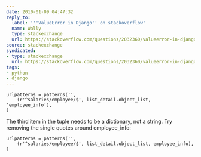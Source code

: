 ```yaml
---
date: 2010-01-09 04:47:32
reply_to:
  label: '''ValueError in Django'' on stackoverflow'
  name: Wally
  type: stackexchange
  url: https://stackoverflow.com/questions/2032360/valueerror-in-django
source: stackexchange
syndicated:
- type: stackexchange
  url: https://stackoverflow.com/questions/2032360/valueerror-in-django/2032378#2032378
tags:
- python
- django
---
```


    urlpatterns = patterns('',     
        (r'^salaries/employee/$', list_detail.object_list, 'employee_info'),
    )

The third item in the tuple needs to be a dictionary, not a string. Try removing the single quotes around employee_info:

    urlpatterns = patterns('',     
        (r'^salaries/employee/$', list_detail.object_list, employee_info),
    )